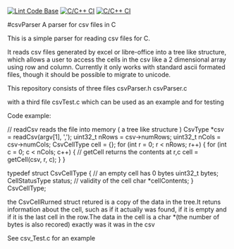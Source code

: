 [![Lint Code Base](https://github.com/ChrisMcGowanAu/csvParser/actions/workflows/super-linter.yml/badge.svg)](https://github.com/ChrisMcGowanAu/csvParser/actions/workflows/super-linter.yml)
[![C/C++ CI](https://github.com/ChrisMcGowanAu/csvParser/actions/workflows/c-cpp.yml/badge.svg)](https://github.com/ChrisMcGowanAu/csvParser/actions/workflows/c-cpp.yml)
[![C/C++ CI](https://github.com/ChrisMcGowanAu/csvParser/actions/workflows/c-cpp.yml/badge.svg)](https://github.com/ChrisMcGowanAu/csvParser/actions/workflows/c-cpp.yml)

#csvParser
A parser for csv files in C

This is a simple parser for reading csv files for C.

It reads csv files generated by excel or libre-office into a tree like structure,
which allows a user to access the cells in the csv like a 2 dimensional array
using row and column. Currently it only works with standard ascii formated files,
though it should be possible to migrate to unicode.

This repository consists of three files
csvParser.h
csvParser.c

with a third file csvTest.c which can be used as an example and for testing

Code example:

// readCsv reads the file into memory ( a tree like structure )
CsvType *csv = readCsv(argv[1], ',');
uint32_t nRows = csv->numRows;
uint32_t nCols = csv->numCols;
CsvCellType cell = {};
for (int r = 0; r < nRows; r++) {
  for (int c = 0; c < nCols; c++) {
    // getCell returns the contents at r,c
    cell = getCell(csv, r, c);
  }
}

typedef struct CsvCellType {
  // an empty cell has 0 bytes
  uint32_t bytes;
  CellStatusType status; // validity of the cell
  char *cellContents;
} CsvCellType;

the CsvCellRurned struct retured is a copy of the data in the tree.It
    retuns information about the cell,
    such as if it actually was found,
    if it is empty and if it is the last cell in the row.The
            data in the cell is a char *(the number of bytes is also recored)
                exactly was it was in the csv

See csv_Test.c for an example 
